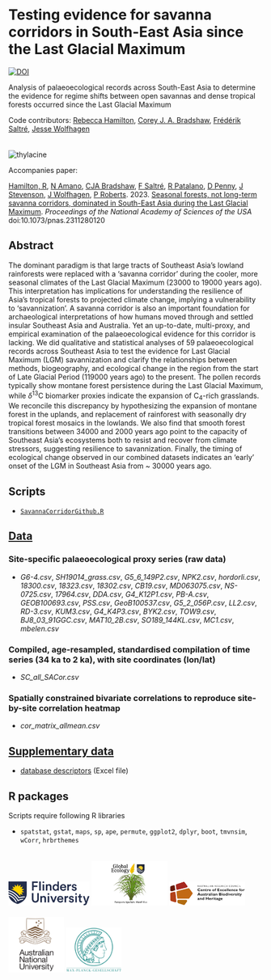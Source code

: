 # Testing evidence for savanna corridors in South-East Asia since the Last Glacial Maximum
<a href="https://zenodo.org/badge/latestdoi/649545498"><img src="https://zenodo.org/badge/649545498.svg" alt="DOI"></a>

Analysis of palaeoecological records across South-East Asia to determine the evidence for regime shifts between open savannas and dense tropical forests occurred since the Last Glacial Maximum

Code contributors: <a href="https://github.com/rebjham">Rebecca Hamilton</a>, <a href="https://github.com/cjabradshaw">Corey J. A. Bradshaw</a>, <a href="https://github.com/FredSaltre">Frédérik Saltré</a>, <a href="https://github.com/wolfhagenj">Jesse Wolfhagen</a>

<img align="center" src="www/forest2savanna.png" alt="thylacine" width="800" style="margin-top: 20px">

Accompanies paper:

<a href="https://scholar.google.com/citations?user=CyGOzPEAAAAJ&hl=en">Hamilton, R</a>, <a href="https://www.shh.mpg.de/person/53942/2375">N Amano</a>, <a href="https://globalecologyflinders.com/people/#DIRECTOR">CJA Bradshaw</a>, <a href="https://globalecologyflinders.com/people/#COORDINATOR">F Saltré</a>, <a href="https://www.shh.mpg.de/person/101971/2164017">R Patalano</a>, <a href="https://scholar.google.com.au/citations?user=A7JatqAAAAAJ&hl=en">D Penny</a>, <a href="https://researchprofiles.anu.edu.au/en/persons/janelle-stevenson">J Stevenson</a>, <a href="https://www.shh.mpg.de/person/104532/2184779">J Wolfhagen</a>, <a href="https://www.shh.mpg.de/179129/patrickroberts">P Roberts</a>. 2023. <a href="http://doi.org/10.1073/pnas.2311280120">Seasonal forests, not long-term savanna corridors, dominated in South-East Asia during the Last Glacial Maximum</a>. <em>Proceedings of the National Academy of Sciences of the USA</em> doi:10.1073/pnas.2311280120

## Abstract
The dominant paradigm is that large tracts of Southeast Asia’s lowland rainforests were replaced with a ‘savanna corridor’ during the cooler, more seasonal climates of the Last Glacial Maximum (23000 to 19000 years ago). This interpretation has implications for understanding the resilience of Asia’s tropical forests to projected climate change, implying a vulnerability to ‘savannization’. A savanna corridor is also an important foundation for archaeological interpretations of how humans moved through and settled insular Southeast Asia and Australia. Yet an up-to-date, multi-proxy, and empirical examination of the palaeoecological evidence for this corridor is lacking. We did qualitative and statistical analyses of 59 palaeoecological records across Southeast Asia to test the evidence for Last Glacial Maximum (LGM) savannization and clarify the relationships between methods, biogeography, and ecological change in the region from the start of Late Glacial Period (119000 years ago) to the present. The pollen records typically show montane forest persistence during the Last Glacial Maximum, while <em>δ</em><sup>13</sup>C biomarker proxies indicate the expansion of C<sub>4</sub>-rich grasslands. We reconcile this discrepancy by hypothesizing the expansion of montane forest in the uplands, and replacement of rainforest with seasonally dry tropical forest mosaics in the lowlands. We also find that smooth forest transitions between 34000 and 2000 years ago point to the capacity of Southeast Asia’s ecosystems both to resist and recover from climate stressors, suggesting resilience to savannization. Finally, the timing of ecological change observed in our combined datasets indicates an ‘early’ onset of the LGM in Southeast Asia from ~ 30000 years ago.

## Scripts
- <a href="https://github.com/cjabradshaw/SavannaCorridors/blob/main/scripts/SavannaCorridorGithub.R"><code>SavannaCorridorGithub.R</code></a>

## <a href="https://github.com/cjabradshaw/SavannaCorridors/tree/main/data">Data</a>
### Site-specific palaeoecological proxy series (raw data)
- <em>G6-4.csv</em>, <em>SH19014_grass.csv</em>, <em>G5_6_149P2.csv</em>, <em>NPK2.csv</em>, <em>hordorli.csv</em>, <em>18300.csv</em>, <em>18323.csv</em>, <em>18302.csv</em>, <em>CB19.csv</em>, <em>MD063075.csv</em>, <em>NS-0725.csv</em>, <em>17964.csv</em>, <em>DDA.csv</em>, <em>G4_K12P1.csv</em>, <em>PB-A.csv</em>, <em>GEOB100693.csv</em>, <em>PSS.csv</em>, <em>GeoB100537.csv</em>, <em>G5_2_056P.csv</em>, <em>LL2.csv</em>, <em>RD-3.csv</em>, <em>KUM3.csv</em>, <em>G4_K4P3.csv</em>, <em>BYK2.csv</em>, <em>TOW9.csv</em>, <em>BJ8_03_91GGC.csv</em>, <em>MAT10_2B.csv</em>, <em>SO189_144KL.csv</em>, <em>MC1.csv</em>, <em>mbelen.csv</em>

### Compiled, age-resampled, standardised compilation of time series (34 ka to 2 ka), with site coordinates (lon/lat)
- <em>SC_all_SACor.csv</em>

### Spatially constrained bivariate correlations to reproduce site-by-site correlation heatmap
- <em>cor_matrix_allmean.csv</em>

## <a href="https://github.com/cjabradshaw/SavannaCorridors/tree/main/data">Supplementary data</a>
- <a href="https://github.com/cjabradshaw/SavannaCorridors/blob/main/supplementary/supplementary_data_SC_draft1.xlsx">database descriptors</a> (Excel file)

## R packages
Scripts require following R libraries
- <code>spatstat</code>, <code>gstat</code>, <code>maps</code>, <code>sp</code>, <code>ape</code>, <code>permute</code>, <code>ggplot2</code>, <code>dplyr</code>, <code>boot</code>, <code>tmvnsim</code>, <code>wCorr</code>, <code>hrbrthemes</code>

<a href="https://www.flinders.edu.au"><img align="bottom-left" src="www/Flinders_University_Logo_Horizontal_RGB_Master.png" alt="Flinders University logo" width="160" style="margin-top: 20px"></a>
<a href="https://globalecologyflinders.com"><img align="bottom-left" src="www/GEL Logo Kaurna New Transp.png" alt="GEL logo" width="150" style="margin-top: 20px"></a> <a href="https://EpicAustralia.org.au"><img align="bottom-left" src="www/CabahFCL.jpg" alt="CABAH logo" width="150" style="margin-top: 20px"></a> <a href="https://www.anu.edu.au"><img align="bottom-left" src="www/anulogo.png" alt="ANU logo" width="110" style="margin-top: 20px"></a> <a href="https://www.shh.mpg.de/en"><img align="bottom-left" src="www/maxplancklogo.png" alt="Max Planck logo" width="110" style="margin-top: 20px"></a>

